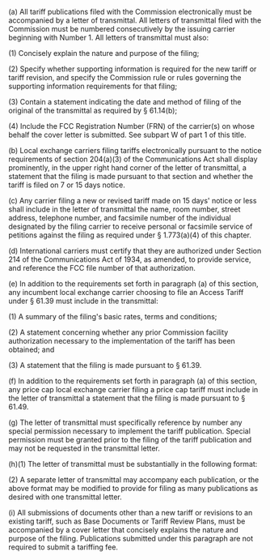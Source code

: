(a) All tariff publications filed with the Commission electronically must be accompanied by a letter of transmittal. All letters of transmittal filed with the Commission must be numbered consecutively by the issuing carrier beginning with Number 1. All letters of transmittal must also:

(1) Concisely explain the nature and purpose of the filing;

(2) Specify whether supporting information is required for the new tariff or tariff revision, and specify the Commission rule or rules governing the supporting information requirements for that filing;

(3) Contain a statement indicating the date and method of filing of the original of the transmittal as required by § 61.14(b);

(4) Include the FCC Registration Number (FRN) of the carrier(s) on whose behalf the cover letter is submitted. See subpart W of part 1 of this title.

(b) Local exchange carriers filing tariffs electronically pursuant to the notice requirements of section 204(a)(3) of the Communications Act shall display prominently, in the upper right hand corner of the letter of transmittal, a statement that the filing is made pursuant to that section and whether the tariff is filed on 7 or 15 days notice.

(c) Any carrier filing a new or revised tariff made on 15 days' notice or less shall include in the letter of transmittal the name, room number, street address, telephone number, and facsimile number of the individual designated by the filing carrier to receive personal or facsimile service of petitions against the filing as required under § 1.773(a)(4) of this chapter.

(d) International carriers must certify that they are authorized under Section 214 of the Communications Act of 1934, as amended, to provide service, and reference the FCC file number of that authorization.

(e) In addition to the requirements set forth in paragraph (a) of this section, any incumbent local exchange carrier choosing to file an Access Tariff under § 61.39 must include in the transmittal:

(1) A summary of the filing's basic rates, terms and conditions;

(2) A statement concerning whether any prior Commission facility authorization necessary to the implementation of the tariff has been obtained; and

(3) A statement that the filing is made pursuant to § 61.39.

(f) In addition to the requirements set forth in paragraph (a) of this section, any price cap local exchange carrier filing a price cap tariff must include in the letter of transmittal a statement that the filing is made pursuant to § 61.49.

(g) The letter of transmittal must specifically reference by number any special permission necessary to implement the tariff publication. Special permission must be granted prior to the filing of the tariff publication and may not be requested in the transmittal letter.

(h)(1) The letter of transmittal must be substantially in the following format:

(2) A separate letter of transmittal may accompany each publication, or the above format may be modified to provide for filing as many publications as desired with one transmittal letter.

(i) All submissions of documents other than a new tariff or revisions to an existing tariff, such as Base Documents or Tariff Review Plans, must be accompanied by a cover letter that concisely explains the nature and purpose of the filing. Publications submitted under this paragraph are not required to submit a tariffing fee.

